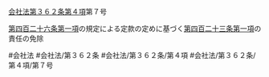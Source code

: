 [会社法第３６２条第４項](会社法＿＿＿＿第３６２条第４項)第７号

[第四百二十六条第一項](会社法＿＿＿＿第４２６条第１項)の規定による定款の定めに基づく[第四百二十三条第一項](会社法＿＿＿＿第４２３条第１項)の責任の免除


#会社法
#会社法/第３６２条
#会社法/第３６２条/第４項
#会社法/第３６２条/第４項/第７号
